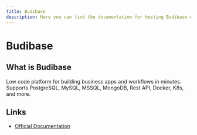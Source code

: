```yaml
---
title: Budibase
description: Here you can find the documentation for hosting Budibase with Coolify.
---
```


# Budibase

<ZoomableImage src="/docs/images/services/budibase.svg" />

## What is Budibase

Low code platform for building business apps and workflows in minutes. Supports PostgreSQL, MySQL, MSSQL, MongoDB, Rest API, Docker, K8s, and more.

## Links

- [Official Documentation](https://docs.budibase.com/docs/docker-compose?utm_source=coolify.io)
